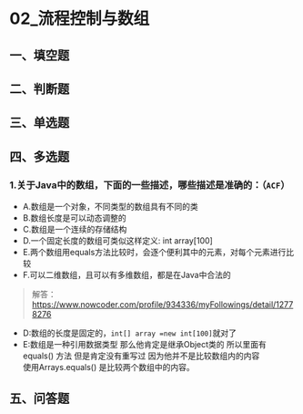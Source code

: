 # 02_流程控制与数组

## 一、填空题

## 二、判断题

## 三、单选题

## 四、多选题
### 1.关于Java中的数组，下面的一些描述，哪些描述是准确的：（`ACF`）
+ A.数组是一个对象，不同类型的数组具有不同的类
+ B.数组长度是可以动态调整的
+ C.数组是一个连续的存储结构
+ D.一个固定长度的数组可类似这样定义: int array[100]
+ E.两个数组用equals方法比较时，会逐个便利其中的元素，对每个元素进行比较
+ F.可以二维数组，且可以有多维数组，都是在Java中合法的

> 解答：https://www.nowcoder.com/profile/934336/myFollowings/detail/12778276

+ D:数组的长度是固定的，`int[] array =new int[100]`就对了
+ E:数组是一种引用数据类型  那么他肯定是继承Object类的  所以里面有equals() 方法 但是肯定没有重写过 因为他并不是比较数组内的内容  
使用Arrays.equals()  是比较两个数组中的内容。

## 五、问答题